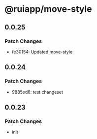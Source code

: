 # @ruiapp/move-style

## 0.0.25

### Patch Changes

- fe30154: Updated move-style

## 0.0.24

### Patch Changes

- 9885ed6: test changeset

## 0.0.23

### Patch Changes

- init
